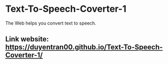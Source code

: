 # Text-To-Speech-Coverter-1
The Web helps you convert text to speech.

## Link website: https://duyentran00.github.io/Text-To-Speech-Coverter-1/
